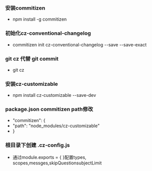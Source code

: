 ### 安装commitizen
- npm install -g commitizen

### 初始化cz-conventional-changelog
- commitizen init cz-conventional-changelog --save --save-exact

### git cz 代替 git commit
- git cz

### 安装cz-customizable
- npm install cz-customizable --save-dev

### package.json commitizen path修改
- "commitizen": {
-    "path": "node_modules/cz-customizable"
-  }

### 根目录下创建 .cz-config.js
- 通过module.exports = { }配置types, scopes,messges,skipQuestionsubjectLimit